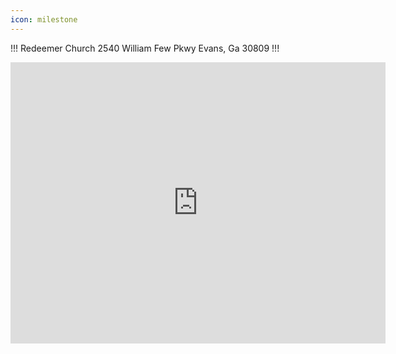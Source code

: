 ```yaml
---
icon: milestone
---
```


!!! Redeemer Church
2540 William Few Pkwy
Evans, Ga 30809
!!!

<iframe 
  width="600"
  height="450"
  style="border:0"
  loading="lazy"
  allowfullscreen
  referrerpolicy="no-referrer-when-downgrade"
src="https://www.google.com/maps/embed?pb=!1m18!1m12!1m3!1d3325.12807736255!2d-82.2158735!3d33.5500485!2m3!1f0!2f0!3f0!3m2!1i1024!2i768!4f13.1!3m3!1m2!1s0x88f77fffc3e042a9%3A0xdaca9c0112e9266f!2s2540%20William%20Few%20Pkwy%2C%20Evans%2C%20GA%2030809!5e0!3m2!1sen!2sus!4v1719607254828!5m2!1sen!2sus" width="600" height="450" style="border:0;" allowfullscreen="" loading="lazy" referrerpolicy="no-referrer-when-downgrade">
</iframe>